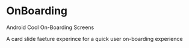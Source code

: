 # OnBoarding
Android Cool On-Boarding Screens

A card slide faeture experince for a quick user on-boarding experience
